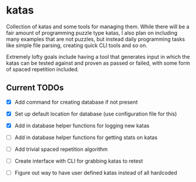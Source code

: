 # katas
Collection of katas and some tools for managing them. While there will be a fair amount of programming puzzle type katas, I also plan on including many examples that are not puzzles, but instead daily programming tasks like simple file parsing, creating quick CLI tools and so on. 

Extremely lofty goals include having a tool that generates input in which the katas can be tested against and proven as passed or failed, with some form of spaced repetition included. 

## Current TODOs
- [x] Add command for creating database if not present
- [x] Set up default location for database (use configuration file for this)
- [x] Add in database helper functions for logging new katas
- [ ] Add in database helper functions for getting stats on katas
- [ ] Add trivial spaced repetition algorithm
- [ ] Create interface with CLI for grabbing katas to retest
- [ ] Figure out way to have user defined katas instead of all hardcoded

